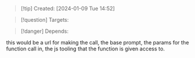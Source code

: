
>[!tip] Created: [2024-01-09 Tue 14:52]

>[!question] Targets: 

>[!danger] Depends: 

this would be a url for making the call, the base prompt, the params for the function call in, the js tooling that the function is given access to.


